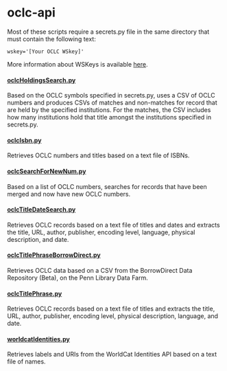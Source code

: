 # oclc-api
Most of these scripts require a secrets.py file in the same directory that must contain the following text:

    wskey='[Your OCLC WSkey]'

More information about WSKeys is available [here](https://www.oclc.org/developer/develop/authentication/how-to-request-a-wskey.en.html).

#### [oclcHoldingsSearch.py](oclcHoldingsSearch.py)
Based on the OCLC symbols specified in secrets.py, uses a CSV of OCLC numbers and produces CSVs of matches and non-matches for record that are held by the specified institutions. For the matches, the CSV includes how many institutions hold that title amongst the institutions specified in secrets.py.

#### [oclcIsbn.py](oclcIsbn.py)
Retrieves OCLC numbers and titles based on a text file of ISBNs.

#### [oclcSearchForNewNum.py](oclcSearchForNewNum.py)
Based on a list of OCLC numbers, searches for records that have been merged and now have new OCLC numbers.

#### [oclcTitleDateSearch.py](oclcTitleDateSearch.py)
Retrieves OCLC records based on a text file of titles and dates and extracts the title, URL, author, publisher, encoding level, language, physical description, and date.

#### [oclcTitlePhraseBorrowDirect.py](oclcTitlePhraseBorrowDirect.py)
Retrieves OCLC data based on a CSV from the BorrowDirect Data Repository (Beta), on the Penn Library Data Farm.

#### [oclcTitlePhrase.py](oclcTitlePhrase.py)
Retrieves OCLC records based on a text file of titles and extracts the title, URL, author, publisher, encoding level, physical description, language, and date.

#### [worldcatIdentities.py](worldcatIdentities.py)
Retrieves labels and URIs from the WorldCat Identities API based on a text file of names.

